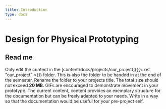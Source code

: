 ```yaml
---
title: Introduction
type: docs
---
```


# Design for Physical Prototyping


## Read me
Only edit the content in the [content/docs/projects/our_project]({{< ref "our_project" >}}) folder. This is also the folder to be handed in at the end of the semester. Rename the folder to your projects title. The total size should not exceed **20 MB**. GIFs are encouraged to demonstrate movement in your prototype. 
The current content, content provides an exemplary structure for the documentation but can be freely adapted to your needs. Write in a way so that the documentation would be useful for your pre-project self.

